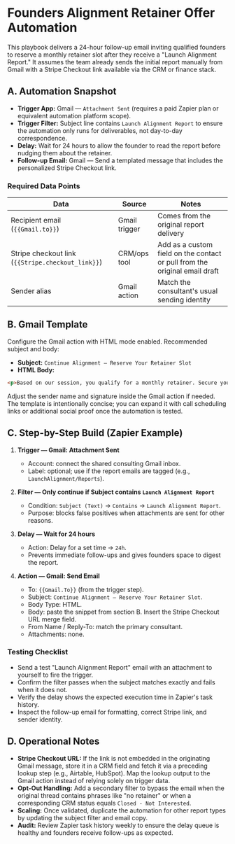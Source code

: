 # Founders Alignment Retainer Offer Automation

This playbook delivers a 24-hour follow-up email inviting qualified founders to reserve a monthly retainer slot after they receive a "Launch Alignment Report." It assumes the team already sends the initial report manually from Gmail with a Stripe Checkout link available via the CRM or finance stack.

## A. Automation Snapshot

- **Trigger App:** Gmail — `Attachment Sent` (requires a paid Zapier plan or equivalent automation platform scope).
- **Trigger Filter:** Subject line contains `Launch Alignment Report` to ensure the automation only runs for deliverables, not day-to-day correspondence.
- **Delay:** Wait for 24 hours to allow the founder to read the report before nudging them about the retainer.
- **Follow-up Email:** Gmail — Send a templated message that includes the personalized Stripe Checkout link.

### Required Data Points

| Data | Source | Notes |
| --- | --- | --- |
| Recipient email (`{{Gmail.to}}`) | Gmail trigger | Comes from the original report delivery |
| Stripe checkout link (`{{Stripe.checkout_link}}`) | CRM/ops tool | Add as a custom field on the contact or pull from the original email draft |
| Sender alias | Gmail action | Match the consultant's usual sending identity |

## B. Gmail Template

Configure the Gmail action with HTML mode enabled. Recommended subject and body:

- **Subject:** `Continue Alignment — Reserve Your Retainer Slot`
- **HTML Body:**

```html
<p>Based on our session, you qualify for a monthly retainer. Secure your access → <a href="{{Stripe.checkout_link}}">Enroll</a>.</p>
```

Adjust the sender name and signature inside the Gmail action if needed. The template is intentionally concise; you can expand it with call scheduling links or additional social proof once the automation is tested.

## C. Step-by-Step Build (Zapier Example)

1. **Trigger — Gmail: Attachment Sent**
   - Account: connect the shared consulting Gmail inbox.
   - Label: optional; use if the report emails are tagged (e.g., `LaunchAlignment/Reports`).

2. **Filter — Only continue if Subject contains `Launch Alignment Report`**
   - Condition: `Subject (Text)` → `Contains` → `Launch Alignment Report`.
   - Purpose: blocks false positives when attachments are sent for other reasons.

3. **Delay — Wait for 24 hours**
   - Action: Delay for a set time → `24h`.
   - Prevents immediate follow-ups and gives founders space to digest the report.

4. **Action — Gmail: Send Email**
   - To: `{{Gmail.To}}` (from the trigger step).
   - Subject: `Continue Alignment — Reserve Your Retainer Slot`.
   - Body Type: HTML.
   - Body: paste the snippet from section B. Insert the Stripe Checkout URL merge field.
   - From Name / Reply-To: match the primary consultant.
   - Attachments: none.

### Testing Checklist

- Send a test "Launch Alignment Report" email with an attachment to yourself to fire the trigger.
- Confirm the filter passes when the subject matches exactly and fails when it does not.
- Verify the delay shows the expected execution time in Zapier's task history.
- Inspect the follow-up email for formatting, correct Stripe link, and sender identity.

## D. Operational Notes

- **Stripe Checkout URL:** If the link is not embedded in the originating Gmail message, store it in a CRM field and fetch it via a preceding lookup step (e.g., Airtable, HubSpot). Map the lookup output to the Gmail action instead of relying solely on trigger data.
- **Opt-Out Handling:** Add a secondary filter to bypass the email when the original thread contains phrases like "no retainer" or when a corresponding CRM status equals `Closed - Not Interested`.
- **Scaling:** Once validated, duplicate the automation for other report types by updating the subject filter and email copy.
- **Audit:** Review Zapier task history weekly to ensure the delay queue is healthy and founders receive follow-ups as expected.

